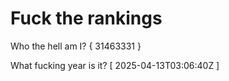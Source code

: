 # Fuck the rankings

Who the hell am I?
{ 31463331 }

What fucking year is it?
[ 2025-04-13T03:06:40Z ]
